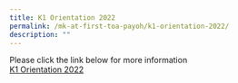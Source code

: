 ```yaml
---
title: K1 Orientation 2022
permalink: /mk-at-first-toa-payoh/k1-orientation-2022/
description: ""
---
```

Please click the link below for more information
<br>
[K1 Orientation 2022](/files/MK@First%20Toa%20Payoh/K1%20Orientation/K1%20Orientation%202022.pdf)